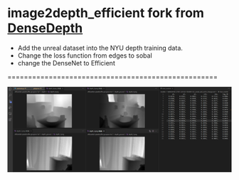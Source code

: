 # image2depth_efficient fork from [DenseDepth](https://github.com/ialhashim/DenseDepth)


* Add the unreal dataset into the NYU depth training data.
* Change the loss function from edges to sobal 
* change the DenseNet to Efficient



===================================================

![alt text](https://github.com/tsian077/image2depth_efficient/blob/main/densedepth%E7%B5%90%E6%9E%9C.PNG)
